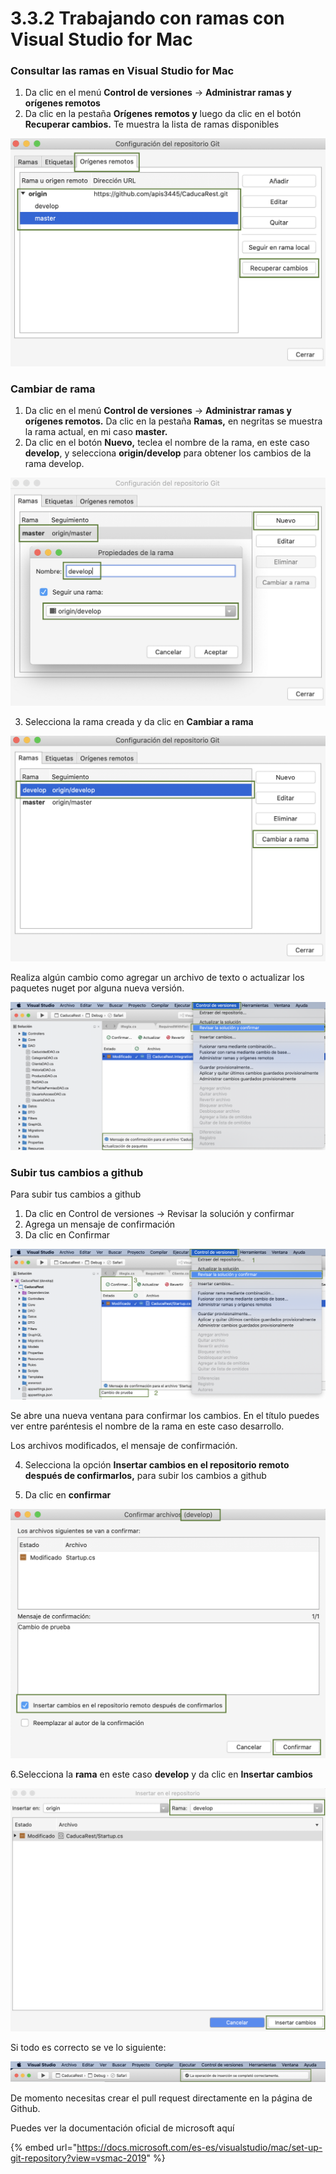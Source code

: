 # 3.3.2 Trabajando con ramas con Visual Studio for Mac

### Consultar las ramas en Visual Studio for Mac

1. Da clic en el menú **Control de versiones** -&gt; **Administrar ramas y orígenes remotos**
2. Da clic en la pestaña **Orígenes remotos y** luego da clic en el botón **Recuperar cambios.** Te muestra la lista de ramas disponibles

![](../../../.gitbook/assets/image%20%2877%29.png)

### Cambiar de rama

1. Da clic en el menú **Control de versiones** -&gt; **Administrar ramas y orígenes remotos.** Da clic en la pestaña **Ramas,** en negritas se muestra la rama actual, en mi caso **master.**
2. Da clic en el botón **Nuevo,** teclea el nombre de la rama, en este caso **develop**, y selecciona **origin/develop** para obtener los cambios de la rama develop.

![](../../../.gitbook/assets/image%20%28389%29.png)

3. Selecciona la rama creada y da clic en **Cambiar a rama**

![](../../../.gitbook/assets/image%20%28381%29.png)

Realiza algún cambio como agregar un archivo de texto o actualizar los paquetes nuget por alguna nueva versión.

![](../../../.gitbook/assets/image%20%2874%29.png)

### Subir tus cambios a github

Para subir tus cambios a github

1. Da clic en Control de versiones -&gt; Revisar la solución y confirmar
2. Agrega un mensaje de confirmación
3. Da clic en Confirmar

![](../../../.gitbook/assets/image%20%2829%29.png)

Se abre una nueva ventana para confirmar los cambios. En el título puedes ver entre paréntesis el nombre de la rama en este caso desarrollo.

Los archivos modificados, el mensaje de confirmación.

4. Selecciona la opción **Insertar cambios en el repositorio remoto después de confirmarlos,** para subir los cambios a github

5. Da clic en **confirmar**

![](../../../.gitbook/assets/image%20%28372%29.png)

6.Selecciona la **rama** en este caso **develop** y da clic en **Insertar cambios**

![](../../../.gitbook/assets/image%20%28376%29.png)

Si todo es correcto se ve lo siguiente:

![](../../../.gitbook/assets/image%20%28397%29.png)

De momento necesitas crear el pull request directamente en la página de Github.

Puedes ver la documentación oficial de microsoft aquí

{% embed url="https://docs.microsoft.com/es-es/visualstudio/mac/set-up-git-repository?view=vsmac-2019" %}



